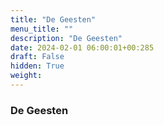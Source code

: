 ```yaml
---
title: "De Geesten"
menu_title: ""
description: "De Geesten"
date: 2024-02-01 06:00:01+00:285
draft: False
hidden: True
weight:
---
```

### De Geesten
